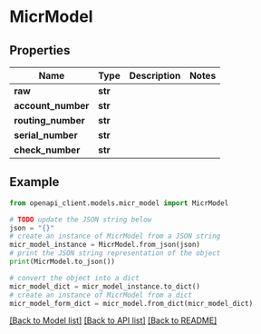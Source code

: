 # MicrModel


## Properties

Name | Type | Description | Notes
------------ | ------------- | ------------- | -------------
**raw** | **str** |  | 
**account_number** | **str** |  | 
**routing_number** | **str** |  | 
**serial_number** | **str** |  | 
**check_number** | **str** |  | 

## Example

```python
from openapi_client.models.micr_model import MicrModel

# TODO update the JSON string below
json = "{}"
# create an instance of MicrModel from a JSON string
micr_model_instance = MicrModel.from_json(json)
# print the JSON string representation of the object
print(MicrModel.to_json())

# convert the object into a dict
micr_model_dict = micr_model_instance.to_dict()
# create an instance of MicrModel from a dict
micr_model_form_dict = micr_model.from_dict(micr_model_dict)
```
[[Back to Model list]](../README.md#documentation-for-models) [[Back to API list]](../README.md#documentation-for-api-endpoints) [[Back to README]](../README.md)


